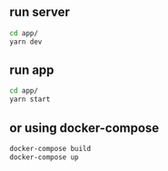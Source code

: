 ## run server

```sh
cd app/
yarn dev
```

## run app

```sh
cd app/
yarn start
```

## or using docker-compose

```sh
docker-compose build
docker-compose up
```